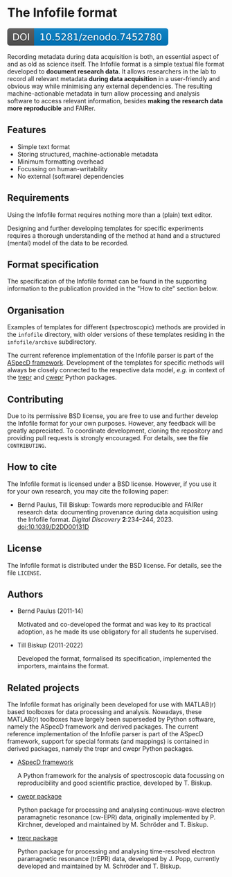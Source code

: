 # The Infofile format

[![DOI](zenodo.7452780.svg)](https://doi.org/10.5281/zenodo.7452780)

Recording metadata during data acquisition is both, an essential aspect of and as old as science itself. The Infofile format is a simple textual file format developed to **document research data**. It allows researchers in the lab to record all relevant metadata **during data acquisition** in a user-friendly and obvious way while minimising any external dependencies. The resulting machine-actionable metadata in turn allow processing and analysis software to access relevant information, besides **making the research data more reproducible** and FAIRer.

## Features

* Simple text format
* Storing structured, machine-actionable metadata
* Minimum formatting overhead
* Focussing on human-writability
* No external (software) dependencies


## Requirements

Using the Infofile format requires nothing more than a (plain) text editor.

Designing and further developing templates for specific experiments requires a thorough understanding of the method at hand and a structured (mental) model of the data to be recorded.


## Format specification

The specification of the Infofile format can be found in the supporting information to the publication provided in the "How to cite" section below.


## Organisation

Examples of templates for different (spectroscopic) methods are provided in the `infofile` directory, with older versions of these templates residing in the `infofile/archive` subdirectory. 

The current reference implementation of the Infofile parser is part of the [ASpecD framework](https://github.com/tillbiskup/aspecd). Development of the templates for specific methods will always be closely connected to the respective data model, *e.g.* in context of the [trepr](https://github.com/tillbiskup/trepr) and [cwepr](https://github.com/tillbiskup/cwepr) Python packages.



## Contributing

Due to its permissive BSD license, you are free to use and further develop the Infofile format for your own purposes. However, any feedback will be greatly appreciated. To coordinate development, cloning the repository and providing pull requests is strongly encouraged. For details, see the file `CONTRIBUTING`.


## How to cite

The Infofile format is licensed under a BSD license. However, if you use it for your own research, you may cite the following paper:

  * Bernd Paulus, Till Biskup: Towards more reproducible and FAIRer research data: documenting provenance during data acquisition using the Infofile format. *Digital Discovery* **2**:234–244, 2023. [doi:10.1039/D2DD00131D](https://doi.org/10.1039/D2DD00131D)


## License

The Infofile format is distributed under the BSD license. For details, see the file `LICENSE`.


## Authors

* Bernd Paulus (2011-14)

    Motivated and co-developed the format and was key to its practical adoption, as he made its use obligatory for all students he supervised.

* Till Biskup (2011-2022)

    Developed the format, formalised its specification, implemented the importers, maintains the format.


## Related projects

The Infofile format has originally been developed for use with MATLAB(r) based toolboxes for data processing and analysis. Nowadays, these MATLAB(r) toolboxes have largely been superseded by Python software, namely the ASpecD framework and derived packages. The current reference implementation of the Infofile parser is part of the ASpecD framework, support for special formats (and mappings) is contained in derived packages, namely the trepr and cwepr Python packages.

* [ASpecD framework](https://docs.aspecd.de/)

    A Python framework for the analysis of spectroscopic data focussing on reproducibility and good scientific practice, developed by T. Biskup.

* [cwepr package](https://docs.cwepr.de/)

    Python package for processing and analysing continuous-wave electron paramagnetic resonance (cw-EPR) data, originally implemented by P. Kirchner, developed and maintained by M. Schröder and T. Biskup.

* [trepr package](https://docs.trepr.de/)

    Python package for processing and analysing time-resolved electron paramagnetic resonance (trEPR) data, developed by J. Popp, currently developed and maintained by M. Schröder and T. Biskup.

